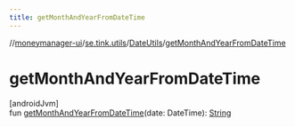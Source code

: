 ```yaml
---
title: getMonthAndYearFromDateTime
---
```

//[moneymanager-ui](../../../index.html)/[se.tink.utils](../index.html)/[DateUtils](index.html)/[getMonthAndYearFromDateTime](get-month-and-year-from-date-time.html)



# getMonthAndYearFromDateTime



[androidJvm]\
fun [getMonthAndYearFromDateTime](get-month-and-year-from-date-time.html)(date: DateTime): [String](https://kotlinlang.org/api/latest/jvm/stdlib/kotlin/-string/index.html)




